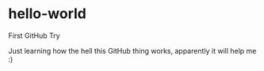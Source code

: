 # hello-world
First GitHub Try

Just learning how the hell this GitHub thing works, apparently it will help me :)
